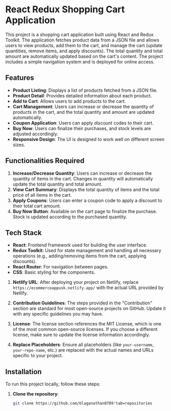 # React Redux Shopping Cart Application

This project is a shopping cart application built using React and Redux Toolkit. The application fetches product data from a JSON file and allows users to view products, add them to the cart, and manage the cart (update quantities, remove items, and apply discounts). The total quantity and total amount are automatically updated based on the cart's content. The project includes a simple navigation system and is deployed for online access.

## Features

- **Product Listing**: Displays a list of products fetched from a JSON file.
- **Product Detail**: Provides detailed information about each product.
- **Add to Cart**: Allows users to add products to the cart.
- **Cart Management**: Users can increase or decrease the quantity of products in the cart, and the total quantity and amount are updated automatically.
- **Coupon Application**: Users can apply discount codes to their cart.
- **Buy Now**: Users can finalize their purchases, and stock levels are adjusted accordingly.
- **Responsive Design**: The UI is designed to work well on different screen sizes.

## Functionalities Required

1. **Increase/Decrease Quantity**: Users can increase or decrease the quantity of items in the cart. Changes in quantity will automatically update the total quantity and total amount.
2. **View Cart Summary**: Displays the total quantity of items and the total price of all items in the cart.
3. **Apply Coupons**: Users can enter a coupon code to apply a discount to their total cart amount.
4. **Buy Now Button**: Available on the cart page to finalize the purchase. Stock is updated according to the purchased quantity.

## Tech Stack

- **React**: Frontend framework used for building the user interface.
- **Redux Toolkit**: Used for state management and handling all necessary operations (e.g., adding/removing items from the cart, applying discounts).
- **React Router**: For navigation between pages.
- **CSS**: Basic styling for the components.

1. **Netlify URL**: After deploying your project on Netlify, replace `https://ecommerceappusk.netlify.app/` with the actual URL provided by Netlify.

2. **Contribution Guidelines**: The steps provided in the "Contribution" section are standard for most open-source projects on GitHub. Update it with any specific guidelines you may have.

3. **License**: The license section references the MIT License, which is one of the most common open-source licenses. If you choose a different license, make sure to update the license information accordingly.

4. **Replace Placeholders**: Ensure all placeholders (like `your-username`, `your-repo-name`, etc.) are replaced with the actual names and URLs specific to your project.


## Installation

To run this project locally, follow these steps:

1. **Clone the repository**:
   ```bash
   git clone https://github.com/Ulaganathan0709?tab=repositories
